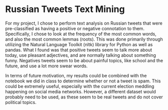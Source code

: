 # Russian Tweets Text Mining

For my project, I chose to perform text analysis on Russian tweets that were pre-classified as having a positive or negative connotation to them. Specifically, I chose to look at the frequency of the most common words, and also the most common lemmas (roots). This was done primarily through utilizing the Natural Language Toolkit (nltk) library for Python as well as pandas. What I found was that positive tweets seem to talk more about today, use pleasant adjectives, and are normally talking about something funny. Negatives tweets seem to be about painful topics, like school and the future, and use a lot more swear words.

In terms of future motivation, my results could be combined with the notebook we did in class to determine whether or not a tweet is spam. This could be extremely useful, especially with the current election meddling happening on social media networks. However, a different dataset would probably need to be used, as these seem to be real tweets and do not cover political topics.
